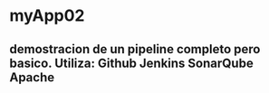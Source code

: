 # myApp02
demostracion de un pipeline completo pero basico.
Utiliza:
Github
Jenkins
SonarQube
Apache
---
